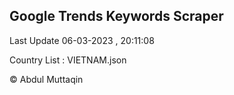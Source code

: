 

## Google Trends Keywords Scraper 
 
Last Update 06-03-2023 , 20:11:08

Country List :
VIETNAM.json



© Abdul Muttaqin 
